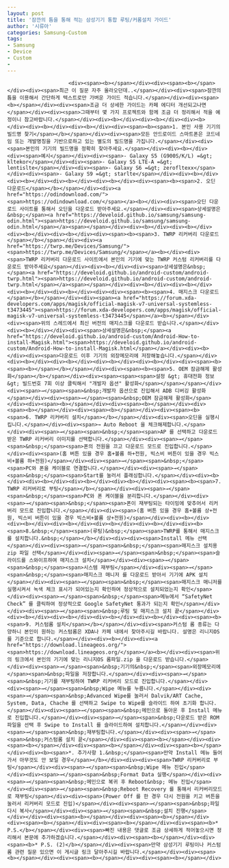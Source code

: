 ```yaml
---
layout: post
title: '잠깐의 틈을 통해 적는 삼성기기 통합 루팅/커롬설치 가이드'
author: '시류아'
categories: Samsung-Custom
tags:
- Samsung
- Device
- Custom
-
---
```



<script> location.href='https://cafe.naver.com/develoid/843915' ; </script>


















						<div><span><b></span></div><div><span><b></span></div><div><span>최근 이 질문 자주 올라오던데..</span></div><div><span>잠깐의 틈을 이용해서 간단하게 텍스트로만 가벼운 가이드 적습니다.</span></div><div><span><b></span></div><div><span>조금 더 상세한 가이드는 카페 에디터 개선되고나면</span></div><div><span>그때부터 몇 가지 프로젝트와 함께 조금 더 정리해서 적을 예정이니 참고바랍니다.</span></div><div><b></div><div><b></div><div><b></div><div><b></div><div><b></div><div><span><b><span>1. 본인 사용 기기의 빌드명 찾기</span></b></span></div><div><span>모든 안드로이드 스마트폰은 코드네임 또는 개발명칭을 기반으로하고 있는 별도의 빌드명을 가집니다.</span></div><div><span>본인의 기기의 빌드명을 정확히 찾아주세요.</span></div><div><b></div><div><span>예시</span></div><div><span>- Galaxy S5 (G900S/K/L) =&gt; kltekor</span></div><div><span>- Galaxy S5 LTE-A =&gt; lentislte</span></div><div><span>- Galaxy S6 =&gt; zerofltexx</span></div><div><span>- Galaxy S9 =&gt; starlte</span></div><div><b></div><div><b></div><div><b></div><div><b></div><div><span><b><span>2. 오딘 다운로드</span></b></span></div><div><a href="https://odindownload.com/"><span>https://odindownload.com/</span></a><b></div><div><span>오딘 다운로드 사이트를 통해서 오딘을 다운로드 받아주세요.</span></div><div><span>상세설명은&nbsp;</span><a href="https://develoid.github.io/samsung/samsung-odin.html"><span>https://develoid.github.io/samsung/samsung-odin.html</span></a><span></span></div><div><b></div><div><b></div><div><b></div><div><b></div><div><span><b><span>3. TWRP 리커버리 다운로드</span></b></span></div><div><a href="https://twrp.me/Devices/Samsung/"><span>https://twrp.me/Devices/Samsung/</span></a><b></div><div><span>TWRP 리커버리 다운로드 사이트에서 본인의 기기에 맞는 TWRP 커스텀 리커버리를 다운로드 받아주세요</span></div><div><b></div><div><span>상세설명은&nbsp;</span><a href="https://develoid.github.io/android-custom/android-twrp.html"><span>https://develoid.github.io/android-custom/android-twrp.html</span></a><span></span></div><div><b></div><div><b></div><div><b></div><div><b></div><div><div><span><b><span>4. 매지스크 다운로드</span></b></span></div><div><span><a href="https://forum.xda-developers.com/apps/magisk/official-magisk-v7-universal-systemless-t3473445"><span>https://forum.xda-developers.com/apps/magisk/official-magisk-v7-universal-systemless-t3473445</span></a><b></span></div><div><span>위의 스레드에서 최신 버전의 매지스크를 다운로드 받습니다.</span></div><div><b></div></div><div><span>상세설명은&nbsp;</span><a href="https://develoid.github.io/android-custom/Android-How-to-install-Magisk.html"><span>https://develoid.github.io/android-custom/Android-How-to-install-Magisk.html</span></a></div><div><b></div><div><span>다운로드 이후 기기의 외장메모리에 저장해놓습니다.</span></div><div><b></div><div><b></div><div><b></div><div><b></div><div><span><b><span><b></span></b></span></div><div><span><b><span>5. OEM 잠금해제 활성화</span></b></span></div><div><span><span><span>설정 &gt; 휴대전화 정보 &gt; 빌드번호 7회 이상 클릭해서 "개발자 옵션" 활성화</span></span></span></div><div><span>→</span><span>&nbsp;개발자 옵션으로 진입해서 ADB 디버깅 활성화</span></div><div><span>→</span><span>&nbsp;OEM 잠금해제 활성화</span></div><div><span><b></span></div><div><span><b></span></div><div><span><b></span></div><div><span><b></span></div><div><span><b><span>6. TWRP 리커버리 설치</span></b></span></div><div><span>오딘을 실행시킵니다.</span></div><div><span>→ Auto Reboot 을 체크해제합니다.</span></div><div><span>→</span><span>&nbsp;</span><span>AP 를 선택하고 다운로드 받은 TWRP 리커버리 이미지를 선택합니다.</span></div><div><span>→</span><span>&nbsp;</span><span>폰의 전원을 끄고 다운로드 모드로 진입합니다.</span></div><div><span>(홈 버튼 있을 경우 홈+볼륨 하+전원, 빅스비 버튼이 있을 경우 빅스비+볼륨 하+전원)</span></div><div><span>→</span><span>&nbsp;</span><span>PC와 폰을 케이블로 연결합니다.</span></div><div><span>→</span><span>&nbsp;</span><span>Start를 눌러서 플래싱합니다.</span></div><div><b></div><div><b></div><div><b></div><div><b></div><div><span><b><span>7. TWRP 리커버리로 부팅</span></b></span></div><div><span>→</span><span>&nbsp;</span><span>PC와 폰 케이블을 분리합니다.</span></div><div><span>→</span><span>&nbsp;</span><span>폰이 재부팅되는 타이밍에 맞추어서 리커버리 모드로 진입합니다.</span></div><div><span>(홈 버튼 있을 경우 홈+볼륨 상+전원, 빅스비 버튼이 있을 경우 빅스비+볼륨 상+전원)</span></div><div><b></div><div><b></div><div><b></div><div><b></div><div><b></div><div><b><span>8.&nbsp;</span><span>(루팅)&nbsp;</span><span>TWRP를 통해서 매지스크를 설치합니다.&nbsp;</span></b></div><div><div><span>Install 메뉴 선택</span></div><div><span>→</span><span>&nbsp;</span><span>매지스크 설치용 zip 파일 선택</span></div><div><span>→</span><span>&nbsp;</span><span>슬라이드를 스와이프하여 매지스크 설치</span></div><div><span>→</span><span>&nbsp;</span><span>시스템 재부팅</span></div><div><span>→</span><span>&nbsp;</span><span>매지스크 매니저 를 다운로드 받아서 기기에 APK 설치</span></div><div><span>→</span><span>&nbsp;</span><span>매지스크 매니저를 실행시켜서 녹색 체크 표시가 되어있는지 확인하여 정상적으로 설치되었는지 확인</span></div><div><span>→</span><span>&nbsp;</span><span>메뉴에서 “SafetyNet Check” 를 클릭하여 정상적으로 Google SafetyNet 통과가 되는지 확인</span></div></div><div><span>→</span><span>&nbsp;루팅 및 매지스크 설치 끝</span></div><div><b></div><div><b></div><div><b></div><div><b></div><div><span><b><span>9. 커스텀롬 설치</span></b></span></div><div><span>커스텀 롬 종류는 다양하니 본인이 원하는 커스텀롬은 XDA나 카페 내에서 찾아주시길 바랍니다. 설명은 리니지OS를 기준으로 합니다.</span></div><div><b></div><div><a href="https://download.lineageos.org/"><span>https://download.lineageos.org/</span></a><b></div><div><span>위의 링크에서 본인의 기기에 맞는 리니지OS 롬파일.zip 을 다운로드 받습니다.</span></div><div><span>→</span><span>&nbsp;기기의&nbsp;</span><span>외장메모리에</span><span>&nbsp;파일을 저장합니다.</span></div><div><span>→</span><span>&nbsp;기기를 재부팅하여 TWRP 리커버리 모드로 진입합니다.</span></div><div><span>→</span><span>&nbsp;Wipe 메뉴를 누릅니다.</span></div><div><span>→</span><span>&nbsp;Advanced Wipe를 눌러서 Dalvik/ART Cache, System, Data, Chache 를 선택하고 Swipe to Wipe를 슬라이드 하여 초기화 합니다.</span></div><div><span>→</span><span>&nbsp;메인으로 돌아온 후 Install 메뉴로 진입합니다.</span></div><div><span>→</span><span>&nbsp;다운로드 받은 ROM 파일을 선택 후 Swipe to Install 를 슬라이드하여 설치합니다.</span></div><div><span>→</span><span>&nbsp;재부팅합니다.</span></div><div><span>→</span><span>&nbsp;커스텀롬 설치 끝</span></div><div><span><b></span></div><div><span><b></span></div><div><span><b></span></div><div><span><b></span></div><div><b><span>*. 추가사항 1.&nbsp;</span><span>만약 Install 메뉴 들어가서 아무것도 안 보일 경우</span></b></div><div><div><span>TWRP 리커버리로 부팅</span></div><div><span>→</span><span>&nbsp;Wipe 메뉴 진입</span></div><div><span>→</span><span>&nbsp;Format Data 실행</span></div><div><span>→</span><span>&nbsp;메인으로 복귀 후 Reboot&nbsp; 메뉴 진입</span></div><div><span>→</span><span>&nbsp;Reboot Recovery 를 통해서 리커버리모드로 재부팅</span></div><div><span>(Power Off 를 한 경우 다시 전원을 키고 버튼을 눌러서 리커버리 모드로 진입)</span></div><div><span>→</span><span>&nbsp;파일 다시 복사</span></div><div><span>→</span><span>&nbsp;설치 진행</span></div></div><div><span><b></span></div><div><span><b></span></div><div><span><b></span></div><div><span><b></span></div><div><span><b>* P.S.</b></span></div><div><span>빠진 내용은 댓글로 조금 상세하게 적어놓으시면 정리해서 본문에 추가하겠습니다.</span></div><div><span><b></span></div><div><span><b>* P.S. (2)</b></span></div><div><span>만약 삼성기기 루팅이나 커스텀롬 관련 질문 있으면 이 게시글 링크 달아주시길 바랍니다.</span></div><div><span><b></span></div><div><span><b></span></div><div><span><b></span></div>
